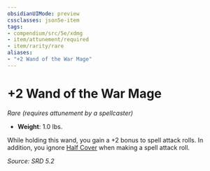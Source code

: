 ```yaml
---
obsidianUIMode: preview
cssclasses: json5e-item
tags:
- compendium/src/5e/xdmg
- item/attunement/required
- item/rarity/rare
aliases: 
- "+2 Wand of the War Mage"
---
```

# +2 Wand of the War Mage
*Rare (requires attunement by a spellcaster)*  

- **Weight**: 1.0 lbs.

While holding this wand, you gain a +2 bonus to spell attack rolls. In addition, you ignore [Half Cover](rules/variant-rules/cover-xphb.md) when making a spell attack roll.

*Source: SRD 5.2*